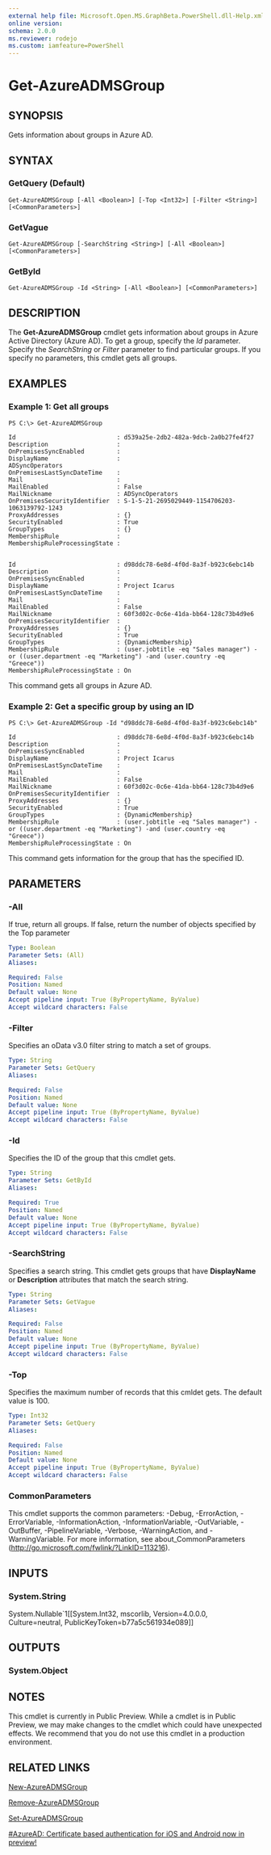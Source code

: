 ```yaml
---
external help file: Microsoft.Open.MS.GraphBeta.PowerShell.dll-Help.xml
online version: 
schema: 2.0.0
ms.reviewer: rodejo
ms.custom: iamfeature=PowerShell
---
```


# Get-AzureADMSGroup

## SYNOPSIS
Gets information about groups in Azure AD.

## SYNTAX

### GetQuery (Default)
```
Get-AzureADMSGroup [-All <Boolean>] [-Top <Int32>] [-Filter <String>] [<CommonParameters>]
```

### GetVague
```
Get-AzureADMSGroup [-SearchString <String>] [-All <Boolean>] [<CommonParameters>]
```

### GetById
```
Get-AzureADMSGroup -Id <String> [-All <Boolean>] [<CommonParameters>]
```

## DESCRIPTION
The **Get-AzureADMSGroup** cmdlet gets information about groups in Azure Active Directory (Azure AD).
To get a group, specify the _Id_ parameter. 
Specify the _SearchString_ or _Filter_ parameter to find particular groups. 
If you specify no parameters, this cmdlet gets all groups.

## EXAMPLES

### Example 1: Get all groups
```
PS C:\> Get-AzureADMSGroup

Id                            : d539a25e-2db2-482a-9dcb-2a0b27fe4f27 
Description                   : 
OnPremisesSyncEnabled         : 
DisplayName                   : 
ADSyncOperators 
OnPremisesLastSyncDateTime    : 
Mail                          : 
MailEnabled                   : False
MailNickname                  : ADSyncOperators 
OnPremisesSecurityIdentifier  : S-1-5-21-2695029449-1154706203-1063139792-1243 
ProxyAddresses                : {} 
SecurityEnabled               : True 
GroupTypes                    : {} 
MembershipRule                : 
MembershipRuleProcessingState :


Id                            : d98ddc78-6e8d-4f0d-8a3f-b923c6ebc14b 
Description                   : 
OnPremisesSyncEnabled         : 
DisplayName                   : Project Icarus 
OnPremisesLastSyncDateTime    : 
Mail                          : 
MailEnabled                   : False 
MailNickname                  : 60f3d02c-0c6e-41da-bb64-128c73b4d9e6 
OnPremisesSecurityIdentifier  : 
ProxyAddresses                : {} 
SecurityEnabled               : True 
GroupTypes                    : {DynamicMembership} 
MembershipRule                : (user.jobtitle -eq "Sales manager") -or ((user.department -eq "Marketing") -and (user.country -eq "Greece")) 
MembershipRuleProcessingState : On
```

This command gets all groups in Azure AD.

### Example 2: Get a specific group by using an ID
```
PS C:\> Get-AzureADMSGroup -Id "d98ddc78-6e8d-4f0d-8a3f-b923c6ebc14b"

Id                            : d98ddc78-6e8d-4f0d-8a3f-b923c6ebc14b 
Description                   : 
OnPremisesSyncEnabled         : 
DisplayName                   : Project Icarus 
OnPremisesLastSyncDateTime    : 
Mail                          : 
MailEnabled                   : False 
MailNickname                  : 60f3d02c-0c6e-41da-bb64-128c73b4d9e6 
OnPremisesSecurityIdentifier  : 
ProxyAddresses                : {} 
SecurityEnabled               : True 
GroupTypes                    : {DynamicMembership} 
MembershipRule                : (user.jobtitle -eq "Sales manager") -or ((user.department -eq "Marketing") -and (user.country -eq "Greece")) 
MembershipRuleProcessingState : On
```

This command gets information for the group that has the specified ID.

## PARAMETERS

### -All
If true, return all groups. If false, return the number of objects specified by the Top parameter

```yaml
Type: Boolean
Parameter Sets: (All)
Aliases: 

Required: False
Position: Named
Default value: None
Accept pipeline input: True (ByPropertyName, ByValue)
Accept wildcard characters: False
```

### -Filter
Specifies an oData v3.0 filter string to match a set of groups.

```yaml
Type: String
Parameter Sets: GetQuery
Aliases: 

Required: False
Position: Named
Default value: None
Accept pipeline input: True (ByPropertyName, ByValue)
Accept wildcard characters: False
```

### -Id
Specifies the ID of the group that this cmdlet gets.

```yaml
Type: String
Parameter Sets: GetById
Aliases: 

Required: True
Position: Named
Default value: None
Accept pipeline input: True (ByPropertyName, ByValue)
Accept wildcard characters: False
```

### -SearchString
Specifies a search string. 
This cmdlet gets groups that have **DisplayName** or **Description** attributes that match the search string. 

```yaml
Type: String
Parameter Sets: GetVague
Aliases: 

Required: False
Position: Named
Default value: None
Accept pipeline input: True (ByPropertyName, ByValue)
Accept wildcard characters: False
```

### -Top
Specifies the maximum number of records that this cmldet gets.
The default value is 100.

```yaml
Type: Int32
Parameter Sets: GetQuery
Aliases: 

Required: False
Position: Named
Default value: None
Accept pipeline input: True (ByPropertyName, ByValue)
Accept wildcard characters: False
```

### CommonParameters
This cmdlet supports the common parameters: -Debug, -ErrorAction, -ErrorVariable, -InformationAction, -InformationVariable, -OutVariable, -OutBuffer, -PipelineVariable, -Verbose, -WarningAction, and -WarningVariable. For more information, see about_CommonParameters (http://go.microsoft.com/fwlink/?LinkID=113216).

## INPUTS

### System.String
System.Nullable\`1\[\[System.Int32, mscorlib, Version=4.0.0.0, Culture=neutral, PublicKeyToken=b77a5c561934e089\]\]

## OUTPUTS

### System.Object

## NOTES
This cmdlet is currently in Public Preview.
While a cmdlet is in Public Preview, we may make changes to the cmdlet which could have unexpected effects.
We recommend that you do not use this cmdlet in a production environment.

## RELATED LINKS

[New-AzureADMSGroup](./New-AzureADMSGroup.md)

[Remove-AzureADMSGroup](./Remove-AzureADMSGroup.md)

[Set-AzureADMSGroup](./Set-AzureADMSGroup.md)

[#AzureAD: Certificate based authentication for iOS and Android now in preview!](https://blogs.technet.microsoft.com/enterprisemobility/2016/07/18/azuread-certificate-based-authentication-for-ios-and-android-now-in-preview/)
